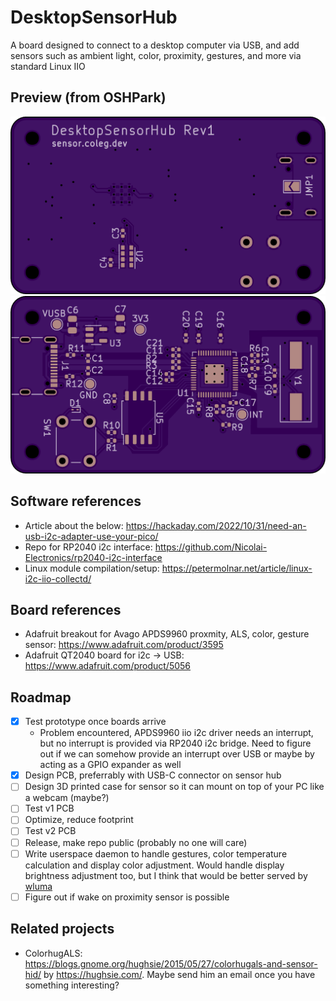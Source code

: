 # DesktopSensorHub
A board designed to connect to a desktop computer via USB, and add sensors such as ambient light, color, proximity, gestures, and more via standard Linux IIO

## Preview (from OSHPark)
![Front of board](/OSHPark/oshpark_front.png)
![Back of board](/OSHPark/oshpark_back.png)

## Software references
- Article about the below: https://hackaday.com/2022/10/31/need-an-usb-i2c-adapter-use-your-pico/
- Repo for RP2040 i2c interface: https://github.com/Nicolai-Electronics/rp2040-i2c-interface
- Linux module compilation/setup: https://petermolnar.net/article/linux-i2c-iio-collectd/

## Board references
- Adafruit breakout for Avago APDS9960 proxmity, ALS, color, gesture sensor: https://www.adafruit.com/product/3595
- Adafruit QT2040 board for i2c -> USB: https://www.adafruit.com/product/5056

## Roadmap
- [x] Test prototype once boards arrive
  - Problem encountered, APDS9960 iio i2c driver needs an interrupt, but no interrupt is provided via RP2040 i2c bridge. Need to figure out if we can somehow provide an interrupt over USB or maybe by acting as a GPIO expander as well
- [x] Design PCB, preferrably with USB-C connector on sensor hub
- [ ] Design 3D printed case for sensor so it can mount on top of your PC like a webcam (maybe?)
- [ ] Test v1 PCB
- [ ] Optimize, reduce footprint
- [ ] Test v2 PCB
- [ ] Release, make repo public (probably no one will care)
- [ ] Write userspace daemon to handle gestures, color temperature calculation and display color adjustment. Would handle display brightness adjustment too, but I think that would be better served by [wluma](https://github.com/maximbaz/wluma)
- [ ] Figure out if wake on proximity sensor is possible

## Related projects
- ColorhugALS: https://blogs.gnome.org/hughsie/2015/05/27/colorhugals-and-sensor-hid/ by https://hughsie.com/. Maybe send him an email once you have something interesting?
